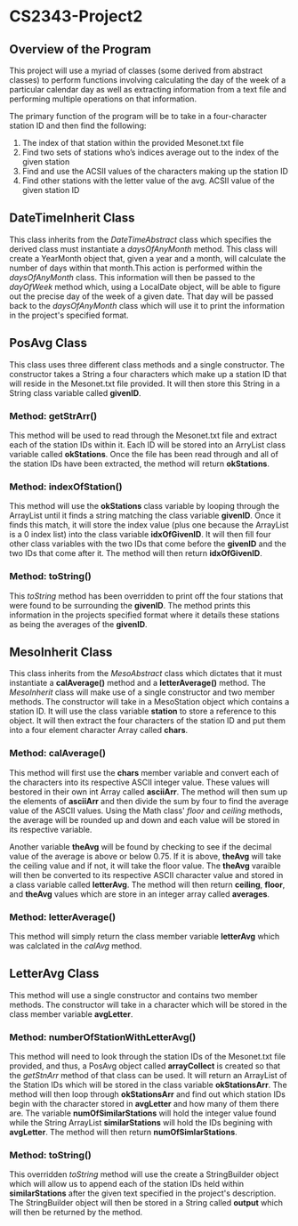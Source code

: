 # CS2343-Project2

## Overview of the Program
This project will use a myriad of classes (some derived from abstract classes) to perform functions involving calculating the day of the week of a particular calendar day as well as extracting information from a text file and performing multiple operations on that information. 

The primary function of the program will be to take in a four-character station ID and then find the following:
 1.	The index of that station within the provided Mesonet.txt file
 2.	Find two sets of stations who’s indices average out to the index of the given station
 3.	Find and use the ACSII values of the characters making up the station ID
 4.	Find other stations with the letter value of the avg. ACSII value of the given station ID 

## DateTimeInherit Class
This class inherits from the *DateTimeAbstract* class which specifies the derived class must instantiate a *daysOfAnyMonth* method. This class will create a YearMonth object that, given a year and a month, will calculate the number of days within that month.This action is performed within the *daysOfAnyMonth* class. This information will then be passed to the *dayOfWeek* method which, using a LocalDate object, will be able to figure out the precise day of the week of a given date. That day will be passed back to the *daysOfAnyMonth* class which will use it to print the information in the project's specified format.

## PosAvg Class
This class uses three different class methods and a single constructor. The constructor takes a String a four characters which make up a station ID that will reside in the Mesonet.txt file provided. It will then store this String in a String class variable called **givenID**.

### Method: getStrArr()
This method will be used to read through the Mesonet.txt file and extract each of the station IDs within it. Each ID will be stored into an ArryList class variable called **okStations**. Once the file has been read through and all of the station IDs have been extracted, the method will return **okStations**.

### Method: indexOfStation()
This method will use the **okStations** class variable by looping through the ArrayList until it finds a string matching the class variable **givenID**. Once it finds this match, it will store the index value (plus one because the ArrayList is a 0 index list) into the class variable **idxOfGivenID**. It will then fill four other class variables with the two IDs that come before the **givenID** and the two IDs that come after it. The method will then return **idxOfGivenID**.

### Method: toString()
This *toString* method has been overridden to print off the four stations that were found to be surrounding the **givenID**. The method prints this information in the projects specified format where it details these stations as being the averages of the **givenID**.

## MesoInherit Class
This class inherits from the *MesoAbstract* class which dictates that it must instantiate a **calAverage()** method and a **letterAverage()** method. The *MesoInherit* class will make use of a single constructor and two member methods. The constructor will take in a MesoStation object which contains a station ID. It will use the class variable **station** to store a reference to this object. It will then extract the four characters of the station ID and put them into a four element character Array called **chars**.

### Method: calAverage()
This method will first use the **chars** member variable and convert each of the characters into its respective ASCII integer value. These values will bestored in their own int Array called **asciiArr**. The method will then sum up the elements of **asciiArr** and then divide the sum by four to find the average value of the ASCII values. Using the Math class' *floor* and *ceiling* methods, the average will be rounded up and down and each value will be stored in its respective variable. 

Another variable **theAvg** will be found by checking to see if the decimal value of the average is above or below 0.75. If it is above, **theAvg** will take the ceiling value and if not, it will take the floor value. The **theAvg** varaible will then be converted to its respective ASCII character value and stored in a class variable called **letterAvg**. The method will then return **ceiling**, **floor**, and **theAvg** values which are store in an integer array called **averages**.

### Method: letterAverage()
This method will simply return the class member variable **letterAvg** which was calclated in the *calAvg* method. 

## LetterAvg Class
This method will use a single constructor and contains two member methods. The constructor will take in a character which will be stored in the class member variable **avgLetter**. 

### Method: numberOfStationWithLetterAvg()
This method will need to look through the station IDs of the Mesonet.txt file provided, and thus, a PosAvg object called **arrayCollect** is created so that the *getStnArr* method of that class can be used. It will return an ArrayList of the Station IDs which will be stored in the class variable **okStationsArr**. The method will then loop through **okStationsArr** and find out which station IDs begin with the character stored in **avgLetter** and how many of them there are. The variable **numOfSimilarStations** will hold the integer value found while the String ArrayList **similarStations** will hold the IDs begining with **avgLetter**. The method will then return **numOfSimlarStations**.

### Method: toString()
This overridden *toString* method will use the create a StringBuilder object which will allow us to append each of the station IDs held within **similarStations** after the given text specified in the project's description. The StringBuilder object will then be stored in a String called **output** which will then be returned by the method. 
